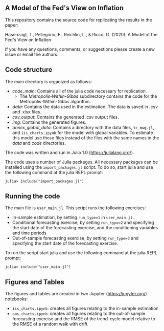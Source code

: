 ## A Model of the Fed's View on Inflation

This repository contains the source code for replicating the results in the paper:

Hasenzagl, T., Pellegrino, F., Reichlin, L., & Ricco, G. (2020). A Model of the Fed's View on Inflation

If you have any questions, comments, or suggestions please create a new issue or email the authors. 

## Code structure
The main directory is organized as follows:

* *code_main*: Contains all of the julia code necessary for replication.
    + The *Metropolis-Within-Gibbs* subdirectory contains the code for the Metropolis-Within-Gibbs algorithm.
* *data*: Contains the data used in the estimation. The data is saved in .csv and .xlsx files. 
* *csv_output*: Contains the generated .csv output files.   
* *img*: Contains the generated figures.
* *annex_global_data*: Contains a directory with the data files, `tc_mwg.jl`, and `iis_charts.ipynb` for the model with global variables. To estimate this model use those files instead of the files with the same names in the *data* and *code* directories. 

The code was written and run in Julia 1.0 (https://julialang.org/).

The code uses a number of Julia packages. All necessary packages can be installed using the `import_packages.jl` script. To do so, start julia and use the following command at the julia REPL prompt: 

`julia> include("import_packages.jl")`

## Running the code

The main file is `user_main.jl`. This script runs the following exercises:

* In-sample estimation, by setting `run_type=1` in `user_main.jl`.
* Conditional forecasting exercise, by setting `run_type=2` and specifying the start date of the forecasting exercise, and the conditioning variables and time periods 
* Out-of-sample forecasting exercise, by setting `run_type=3` and specifying the start date of the forecasting exercise.

To run the script start julia and use the following command at the julia REPL prompt: 

`julia> include("user_main.jl")`

## Figures and Tables

The figures and tables are created in two Jupyter (https://jupyter.org/) notebooks:

* `iis_charts.ipynb`: creates all figures relating to the in-sample estimation
* `oos_charts.ipynb`: creates all figures relating to the out-of-sample forecasting exercise and the RMSE of the trend-cycle model relative to the RMSE of a random walk with drift. 
